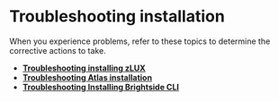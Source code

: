 # Troubleshooting installation

When you experience problems, refer to these topics to determine the corrective actions to take.

-   **[Troubleshooting installing zLUX](topics/mvd-troubleshoot.md)**
-   **[Troubleshooting Atlas installation](../topics/atlas-troubleshoot.md)**  
-   **[Troubleshooting Installing Brightside CLI](topics/cli-troubleshootinginstallingcli.md)**  
